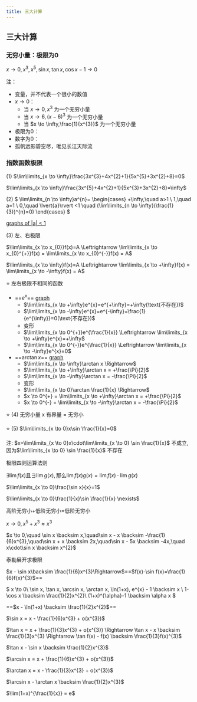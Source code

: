 ```yaml
---
title: 三大计算
---
```


## 三大计算

### 无穷小量：极限为0

$x \to 0, x^{3}, x^{5}, \sin x, \tan x, \cos x - 1 \to 0$

注：

- 变量，并不代表一个很小的数值
- $x \to 0$：
  - 当 $x \to 0,x^{3}$ 为一个无穷小量
  - 当 $x \to 6,(x - 6)^{3}$ 为一个无穷小量
  - 当 $x \to \infty,\frac{1}{x^{3}}$ 为一个无穷小量
- 极限为0：
- 数字为0：
- 孤帆远影碧空尽，唯见长江天际流

### 指数函数极限

(1)
$\lim\limits_{x \to \infty}\frac{3x^{3}+4x^{2}+1}{5x^{5}+3x^{2}+8}=0$

$\lim\limits_{x \to \infty}\frac{3x^{5}+4x^{2}+1}{5x^{3}+3x^{2}+8}=\infty$

(2)
$
\lim\limits_{n \to \infty}a^{n}= \begin{cases}
+\infty,\quad a>1 \\
1,\quad a=1 \\
0,\quad \lvert{a}\rvert <1 \quad (\lim\limits_{n \to \infty}(\frac{1}{3})^{n}=0)
\end{cases}
$

[graphs of |a| < 1](https://www.wolframalpha.com/input?i=y%3D%281%2F3%29%5Ex)

(3) 左、右极限

$\lim\limits_{x \to x_{0}}f(x)=A \Leftrightarrow \lim\limits_{x \to x_{0}^{+}}f(x) = \lim\limits_{x \to x_{0}^{-}}f(x) = A$

$\lim\limits_{x \to \infty}f(x)=A \Leftrightarrow \lim\limits_{x \to +\infty}f(x) = \lim\limits_{x \to -\infty}f(x) = A$

:star: 左右极限不相同的函数

- ==$e^{x}$== [graph](https://www.wolframalpha.com/input?i=y%3De%5Ex)
  - $\lim\limits_{x \to +\infty}e^{x}=e^{+\infty}=+\infty(\text{不存在})$
  - $\lim\limits_{x \to -\infty}e^{x}=e^{-\infty}=\frac{1}{e^{\infty}}=0(\text{不存在})$
  - 变形
  - $\lim\limits_{x \to 0^{+}}e^{\frac{1}{x}} \Leftrightarrow \lim\limits_{x \to +\infty}e^{x}=+\infty$
  - $\lim\limits_{x \to 0^{-}}e^{\frac{1}{x}} \Leftrightarrow \lim\limits_{x \to -\infty}e^{x}=0$
- ==$\arctan x$== [graph](https://www.wolframalpha.com/input?i=y%3Darctanx)
  - $\lim\limits_{x \to \infty}\arctan x \Rightarrow$
  - $\lim\limits_{x \to +\infty}\arctan x = +\frac{\Pi}{2}$
  - $\lim\limits_{x \to -\infty}\arctan x = -\frac{\Pi}{2}$
  - 变形
  - $\lim\limits_{x \to 0}\arctan \frac{1}{x} \Rightarrow$
  - $x \to 0^{+} = \lim\limits_{x \to +\infty}\arctan x = +\frac{\Pi}{2}$
  - $x \to 0^{-} = \lim\limits_{x \to -\infty}\arctan x = -\frac{\Pi}{2}$

:star: (4) 无穷小量 x 有界量 = 无穷小

:star: (5) $\lim\limits_{x \to 0}x\sin \frac{1}{x}=0$

注: $x=\lim\limits_{x \to 0}x\cdot\lim\limits_{x \to 0} \sin \frac{1}{x}$ 不成立, 因为$\lim\limits_{x \to 0} \sin \frac{1}{x}$ 不存在

极限四则运算法则

$\exists\lim f(x)\text{且}\exists \lim g(x), \text{那么}\lim f(x)g(x)=\lim f(x)\cdot\lim g(x)$

$\lim\limits_{x \to 0}\frac{\sin x}{x}=1$

$\lim\limits_{x \to 0}\frac{1}{x}\sin \frac{1}{x} \nexists$

高阶无穷小+低阶无穷小=低阶无穷小

$x \to 0, x^{5} + x^{3} \approx x^{3}$

$x \to 0,\quad \sin x \backsim x,\quad\sin x - x \backsim -\frac{1}{6}x^{3},\quad\sin x + x \backsim 2x,\quad\sin x - 5x \backsim -4x,\quad x\cdot\sin x \backsim x^{2}$

泰勒展开求极限

$x - \sin x\backsim \frac{1}{6}x^{3}\Rightarrow$==$f(x)-\sin f(x)=\frac{1}{6}f(x)^{3}$==

$
x \to 0\\
\sin x, \tan x, \arcsin x, \arctan x, \ln(1+x), e^{x} - 1 \backsim x \\
1-\cos x \backsim \frac{1}{2}x^{2}\\
(1+x)^{\alpha}-1 \backsim \alpha x
$

==$x - \ln(1+x) \backsim \frac{1}{2}x^{2}$==

$\sin x = x - \frac{1}{6}x^{3} + o(x^{3})$

$\tan x = x + \frac{1}{3}x^{3} + o(x^{3}) \Rightarrow \tan x - x \backsim \frac{1}{3}x^{3} \Rightarrow \tan f(x) - f(x) \backsim \frac{1}{3}f(x)^{3}$

$\tan x - \sin x \backsim \frac{1}{2}x^{3}$

$\arcsin x = x + \frac{1}{6}x^{3} + o(x^{3})$

$\arctan x = x - \frac{1}{3}x^{3} + o(x^{3})$

$\arcsin x - \arctan x \backsim \frac{1}{2}x^{3}$

$\lim(1+x)^{\frac{1}{x}} = e$
